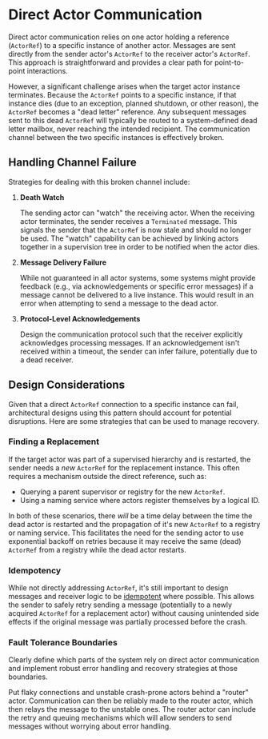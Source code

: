# Direct Actor Communication

Direct actor communication relies on one actor holding a reference (`ActorRef`) to a specific instance of another actor. Messages are sent directly from the sender actor's `ActorRef` to the receiver actor's `ActorRef`. This approach is straightforward and provides a clear path for point-to-point interactions.

However, a significant challenge arises when the target actor instance terminates. Because the `ActorRef` points to a specific instance, if that instance dies (due to an exception, planned shutdown, or other reason), the `ActorRef` becomes a "dead letter" reference. Any subsequent messages sent to this dead `ActorRef` will typically be routed to a system-defined dead letter mailbox, never reaching the intended recipient. The communication channel between the two specific instances is effectively broken.

## Handling Channel Failure

Strategies for dealing with this broken channel include:

1. **Death Watch**

    The sending actor can "watch" the receiving actor. When the receiving actor terminates, the sender receives a `Terminated` message. This signals the sender that the `ActorRef` is now stale and should no longer be used. The "watch" capability can be achieved by linking actors together in a supervision tree in order to be notified when the actor dies.

2. **Message Delivery Failure**

    While not guaranteed in all actor systems, some systems might provide feedback (e.g., via acknowledgements or specific error messages) if a message cannot be delivered to a live instance. This would result in an error when attempting to send a message to the dead actor.

3. **Protocol-Level Acknowledgements**

    Design the communication protocol such that the receiver explicitly acknowledges processing messages. If an acknowledgement isn't received within a timeout, the sender can infer failure, potentially due to a dead receiver.

## Design Considerations

Given that a direct `ActorRef` connection to a specific instance can fail, architectural designs using this pattern should account for potential disruptions. Here are some strategies that can be used to manage recovery.

### Finding a Replacement

If the target actor was part of a supervised hierarchy and is restarted, the sender needs a *new* `ActorRef` for the replacement instance. This often requires a mechanism outside the direct reference, such as:

- Querying a parent supervisor or registry for the new `ActorRef`.
- Using a naming service where actors register themselves by a logical ID.

In both of these scenarios, there *will* be a time delay between the time the dead actor is restarted and the propagation of it's new `ActorRef` to a registry or naming service. This facilitates the need for the sending actor to use exponential backoff on retries because it may receive the same (dead) `ActorRef` from a registry while the dead actor restarts.

### Idempotency

While not directly addressing `ActorRef`, it's still important to design messages and receiver logic to be [idempotent](https://en.wikipedia.org/wiki/Idempotence) where possible. This allows the sender to safely retry sending a message (potentially to a newly acquired `ActorRef` for a replacement actor) without causing unintended side effects if the original message was partially processed before the crash.

### Fault Tolerance Boundaries

Clearly define which parts of the system rely on direct actor communication and implement robust error handling and recovery strategies at those boundaries.

Put flaky connections and unstable crash-prone actors behind a "router" actor. Communication can then be reliably made to the router actor, which then relays the message to the unstable ones. The router actor can include the retry and queuing mechanisms which will allow senders to send messages without worrying about error handling.
